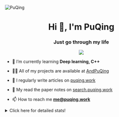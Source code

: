 ![PuQing](https://user-images.githubusercontent.com/27223114/171565019-9a56fae6-b08b-421f-99db-7e830da42371.png)

<h1 align="center">Hi 👋, I'm PuQing</h1>
<h3 align="center">Just go through my life</h3>

<p align="center">
  <img src="https://github-widgetbox.vercel.app/api/profile?username=AndPuQing&data=followers,repositories,stars,commits"/>
</p>

- 🌱 I’m currently learning **Deep learning, C++**

- 👨‍💻 All of my projects are available at [AndPuQing](https://github.com/AndPuQing)

- 📝 I regularly write articles on [puqing.work](http://puqing.work)

- 📜 My read the paper notes on [search.puqing.work](https://search.puqing.work)

- 📫 How to reach me **me@puqing.work**

<details>
<summary>Click here for detailed stats!</summary>

<!--START_SECTION:waka-->
**I'm a Night 🦉** 

```text
🌞 Morning    22 commits     ██░░░░░░░░░░░░░░░░░░░░░░░   9.69% 
🌆 Daytime    72 commits     ████████░░░░░░░░░░░░░░░░░   31.72% 
🌃 Evening    99 commits     ███████████░░░░░░░░░░░░░░   43.61% 
🌙 Night      34 commits     ███░░░░░░░░░░░░░░░░░░░░░░   14.98%

```


📊 **This Week I Spent My Time On** 

```text
💬 Programming Languages: 
Python                   15 hrs 37 mins      ███████████░░░░░░░░░░░░░░   45.33% 
Java                     8 hrs 7 mins        ██████░░░░░░░░░░░░░░░░░░░   23.55% 
Markdown                 2 hrs 31 mins       █░░░░░░░░░░░░░░░░░░░░░░░░   7.34% 
JavaScript               2 hrs 29 mins       █░░░░░░░░░░░░░░░░░░░░░░░░   7.22% 
Jupyter Notebook         2 hrs 14 mins       █░░░░░░░░░░░░░░░░░░░░░░░░   6.5%

🔥 Editors: 
VS Code                  18 hrs 8 mins       █████████████░░░░░░░░░░░░   52.63% 
IntelliJ                 8 hrs 21 mins       ██████░░░░░░░░░░░░░░░░░░░   24.26% 
PyCharm                  5 hrs 56 mins       ████░░░░░░░░░░░░░░░░░░░░░   17.23% 
WebStorm                 2 hrs 1 min         █░░░░░░░░░░░░░░░░░░░░░░░░   5.88%

💻 Operating System: 
Windows                  29 hrs 44 mins      █████████████████████░░░░   86.25% 
Linux                    4 hrs 44 mins       ███░░░░░░░░░░░░░░░░░░░░░░   13.75%

```


<!--END_SECTION:waka-->
</details>
